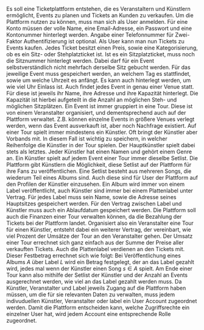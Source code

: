 Es soll eine Ticketplattform entstehen, die es Veranstaltern und Künstlern ermöglicht, Events zu planen und Tickets an Kunden zu verkaufen.
Um die Plattform nutzen zu können, muss man sich als User anmelden. Für eine Konto müssen der volle Name, eine Email-Adresse, ein Passwort und eine Kontonummer hinterlegt werden. Angabe einer Telefonnummer für Zwei-Faktor Authentifizierung ist optional. Als User kann man nun Tickets zu Events kaufen. Jedes Ticket besitzt einen Preis, sowie eine Kategorisierung, ob es ein Sitz- oder Stehplatzticket ist. Ist es ein Sitzplatzticket, muss noch die Sitznummer hinterlegt werden. Dabei darf für ein Event selbstverständlich nicht mehrfach derselbe Sitz gebucht werden. Für das jeweilige Event muss gespeichert werden, an welchem Tag es stattfindet, sowie um welche Uhrzeit es anfängt. Es kann auch hinterlegt werden, um wie viel Uhr Einlass ist. Auch findet jedes Event in genau einer Venue statt. Für diese ist jeweils ihr Name, ihre Adresse und ihre Kapazität hinterlegt. Die Kapazität ist hierbei aufgeteilt in die Anzahl an möglichen Steh- und möglichen Sitzplätzen. 
Ein Event ist immer gruppiert in eine Tour. Diese ist von einem Veranstalter organisiert, und dementsprechend auch auf der Plattform verwaltet. Z.B. können einzelne Events in größere Venues verlegt werden, wenn das Event ausverkauft ist, aber noch Nachfrage existiert. 
Auf einer Tour spielt immer mindestens ein Künstler. Oft bringt der Künstler aber Vorbands mit. In diesem Fall ist wichtig zu speichern, in welcher Reihenfolge die Künstler in der Tour spielen. Der Hauptkünstler spielt dabei stets als letztes. Jeder Künstler hat einen Namen und gehört einem Genre an.  Ein Künstler spielt auf jedem Event einer Tour immer dieselbe Setlist. Die Plattform gibt Künstlern die Möglichkeit, diese Setlist auf der Plattform für ihre Fans zu veröffentlichen. Eine Setlist besteht aus mehreren Songs, die wiederum Teil eines Albums sind. Auch diese sind für User der Plattform auf den Profilen der Künstler einzusehen. Ein Album wird immer von einem Label veröffentlicht, auch Künstler sind immer bei einem Plattenlabel unter Vertrag. Für jedes Label muss sein Name, sowie die Adresse seines Hauptsitzes gespeichert werden. Für den Vertrag zwischen Label und Künstler muss auch ein Ablaufdatum gespeichert werden. 
Die Plattform soll auch die Finanzen einer Tour verwalten können, da die Bezahlung der Tickets bei der Plattform landet.  Organisiert also ein Veranstalter eine Tour für einen Künstler, entsteht dabei ein weiterer Vertrag, der vereinbart, wie viel Prozent der Umsätze der Tour an den Veranstalter gehen. Der Umsatz einer Tour errechnet sich ganz einfach aus der Summe der Preise aller verkauften Tickets. Auch die Plattenlabel verdienen an den Tickets mit. Dieser Festbetrag errechnet sich wie folgt: Bei Veröffentlichung eines Albums $A$ über Label $L$ wird ein Betrag festgelegt, der an das Label gezahlt wird, jedes mal wenn der Künstler einen Song $s \in A$ spielt. Am Ende einer Tour kann also mithilfe der Setlist der Künstler und der Anzahl an Events ausgerechnet werden, wie viel an das Label gezahlt werden muss. 
Da Künstler, Veranstalter und Label jeweils Zugang auf die Plattform haben müssen, um die für sie relevanten Daten zu verwalten, muss jedem indivuduellen Künstler, Veranstalter oder label ein User Account zugeordnet werden. Damit die Plattform entscheiden kann, welche Zugriffsrechte ein einzelner User hat, wird jedem Account eine entsprechende Rolle zugeordnet.